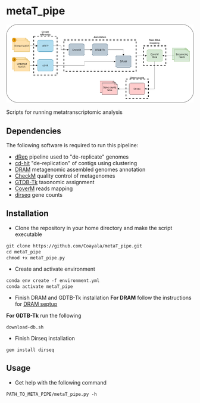 # metaT_pipe

<p align="center"><img src="metaT_pipeline_graph.png" alt="pipelines"></p>

Scripts for running metatranscriptomic analysis

## Dependencies

The following software is required to run this pipeline:
- [dRep](https://github.com/MrOlm/drep) pipeline used to "de-replicate" genomes
- [cd-hit](https://github.com/weizhongli/cdhit/wiki) "de-replication" of contigs using clustering
- [DRAM](https://github.com/shafferm/DRAM/wiki) metagenomic assembled genomes annotation
- [CheckM](https://github.com/Ecogenomics/CheckM) quality control of metagenomes
- [GTDB-Tk](https://ecogenomics.github.io/GTDBTk/) taxonomic assignment
- [CoverM](https://github.com/wwood/CoverM) reads mapping
- [dirseq](https://github.com/wwood/dirseq) gene counts

## Installation

- Clone the repository in your home directory and make the script executable 

```
git clone https://github.com/Coayala/metaT_pipe.git
cd metaT_pipe
chmod +x metaT_pipe.py
```
- Create and activate environment

```
conda env create -f environment.yml
conda activate metaT_pipe
```
- Finish DRAM and GDTB-Tk installation
**For DRAM** follow the instructions for [DRAM septup](https://github.com/shafferm/DRAM/wiki#dram-setup)

**For GDTB-Tk** run the following
```
download-db.sh
```
- Finish Dirseq installation

```
gem install dirseq
```

## Usage

- Get help with the following command
```
PATH_TO_META_PIPE/metaT_pipe.py -h
```








